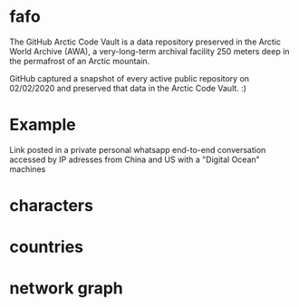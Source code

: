 # fafo

The GitHub Arctic Code Vault is a data repository preserved in the Arctic World Archive (AWA), a very-long-term archival facility 250 meters deep in the permafrost of an Arctic mountain.

GitHub captured a snapshot of every active public repository on 02/02/2020 and preserved that data in the Arctic Code Vault. :)

# Example
Link posted in a private personal whatsapp end-to-end conversation accessed by IP adresses from China and US with a "Digital Ocean" machines

# characters

# countries

# network graph
